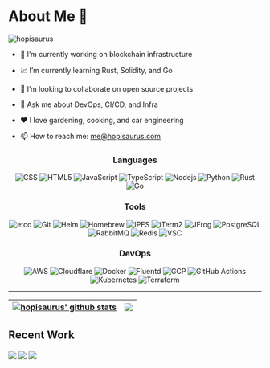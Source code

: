 # About Me 👋

<p align="left"> <img src="https://komarev.com/ghpvc/?username=hopisaurus&label=Profile%20views&color=0e75b6&style=flat" alt="hopisaurus" /> </p>

- 💼 I’m currently working on blockchain infrastructure

- 📈 I’m currently learning Rust, Solidity, and Go

- 👯 I’m looking to collaborate on open source projects

- 💨 Ask me about DevOps, CI/CD, and Infra

- ❤️ I love gardening, cooking, and car engineering

- 📫 How to reach me: me@hopisaurus.com

<div align="center">
  <div>
    <h3>Languages</h3>
    <img alt="CSS" src="https://img.shields.io/badge/-CSS-1572B6?style=flat-square&logo=css3&logoColor=white" />
    <img alt="HTML5" src="https://img.shields.io/badge/-HTML5-E34F26?style=flat-square&logo=html5&logoColor=white" />
    <img alt="JavaScript" src="https://img.shields.io/badge/-JavaScript-F7DF1E?style=flat-square&logo=javascript&logoColor=black" />
    <img alt="TypeScript" src="https://img.shields.io/badge/-TypeScript-007ACC?style=flat-square&logo=typescript&logoColor=white" />
    <img alt="Nodejs" src="https://img.shields.io/badge/-Nodejs-43853d?style=flat-square&logo=Node.js&logoColor=white" />
    <img alt="Python" src="https://img.shields.io/badge/-Python-3776AB?style=flat-square&logo=python&logoColor=white" />
    <img alt="Rust" src="https://img.shields.io/badge/-Rust-DEA584?style=flat-square&logo=rust&logoColor=black" />
    <img alt="Go" src="https://img.shields.io/badge/-Go-00ADD8?style=flat-square&logo=go&logoColor=white" />
    <h3>Tools</h3>
    <img alt="etcd" src="https://img.shields.io/badge/-etcd-419EDA?style=flat-square&logo=etcd&logoColor=white" />
    <img alt="Git" src="https://img.shields.io/badge/-Git-F05032?style=flat-square&logo=git&logoColor=white" />
    <img alt="Helm" src="https://img.shields.io/badge/-Helm-0F1689?style=flat-square&logo=helm&logoColor=white" />
    <img alt="Homebrew" src="https://img.shields.io/badge/-Homebrew-FBB040?style=flat-square&logo=homebrew&logoColor=black" />
    <img alt="IPFS" src="https://img.shields.io/badge/-IPFS-65C2CB?style=flat-square&logo=ipfs&logoColor=white" />
    <img alt="iTerm2" src="https://img.shields.io/badge/-iTerm2-000000?style=flat-square&logo=iterm2&logoColor=white" />
    <img alt="JFrog" src="https://img.shields.io/badge/-JFrog-41BF47?style=flat-square&logo=jfrog&logoColor=white" />
    <img alt="PostgreSQL" src="https://img.shields.io/badge/-PostgreSQL-4169E1?style=flat-square&logo=postgresql&logoColor=white" />
    <img alt="RabbitMQ" src="https://img.shields.io/badge/-RabbitMQ-FF6600?style=flat-square&logo=rabbitmq&logoColor=white" />
    <img alt="Redis" src="https://img.shields.io/badge/-Redis-DC382D?style=flat-square&logo=redis&logoColor=white" />
    <img alt="VSC" src="https://img.shields.io/badge/-VSCode-007ACC?style=flat-square&logo=visual-studio-code&logoColor=white" />
    <h3>DevOps</h3>
    <img alt="AWS" src="https://img.shields.io/badge/-Amazon_Web_Services-232F3E?style=flat-square&logo=amazon-aws&logoColor=white" />
    <img alt="Cloudflare" src="https://img.shields.io/badge/-Cloudflare-F38020?style=flat-square&logo=cloudflare&logoColor=white" />
    <img alt="Docker" src="https://img.shields.io/badge/-Docker-46a2f1?style=flat-square&logo=docker&logoColor=white" />
    <img alt="Fluentd" src="https://img.shields.io/badge/-Fluentd-0E83C8?style=flat-square&logo=fluentd&logoColor=white" />
    <img alt="GCP" src="https://img.shields.io/badge/-Google_Cloud_Platform-1a73e8?style=flat-square&logo=google-cloud&logoColor=white" />
    <img alt="GitHub Actions" src="https://img.shields.io/badge/-Github_Actions-2088FF?style=flat-square&logo=github-actions&logoColor=white" />
    <img alt="Kubernetes" src="https://img.shields.io/badge/-Kubernetes-326CE5?style=flat-square&logo=kubernetes&logoColor=white" />
    <img alt="Terraform" src="https://img.shields.io/badge/-Terraform-7B42BC?style=flat-square&logo=terraform&logoColor=white" />
  </div>
</div>

---

| <a href="https://github.com/hopisaurus/github-readme-stats"><img align="center" src="https://github-readme-stats-hopisaurus.vercel.app/api?username=hopisaurus&include_all_commits=true&count_private=true&show_icons=true&theme=great-gatsby&hide_border=true" alt="hopisaurus' github stats" /></a> | <a href="https://github.com/hopisaurus/github-readme-stats"><img align="center" src="https://github-readme-stats-hopisaurus.vercel.app/api/top-langs/?username=hopisaurus&layout=compact&theme=great-gatsby&hide_border=true" /></a> |
| ------------- | ------------- |


## Recent Work

<a href="https://github.com/hopisaurus/test-rest-api">
    <img align="center" src="https://github-readme-stats-hopisaurus.vercel.app/api/pin/?username=hopisaurus&repo=test-rest-api&theme=great-gatsby&hide_border=true" />
</a>
<a href="https://github.com/hopisaurus/react-frontend-nginx">
    <img align="center" src="https://github-readme-stats-hopisaurus.vercel.app/api/pin/?username=hopisaurus&repo=react-frontend-nginx&theme=great-gatsby&hide_border=true" />
</a>
<a href="https://github.com/hopisaurus/arduino_projects">
    <img align="center" src="https://github-readme-stats-hopisaurus.vercel.app/api/pin/?username=hopisaurus&repo=arduino_projects&theme=great-gatsby&hide_border=true" />
</a>

<!-- [![uniswap-v3-agg Card](https://github-readme-stats-hopisaurus.vercel.app/api/pin/?username=patrickballarano&repo=uniswap-v3-pool-aggregates&theme=great-gatsby&hide_border=true)](https://github.com/patrickballarano/uniswap-v3-pool-aggregates) -->